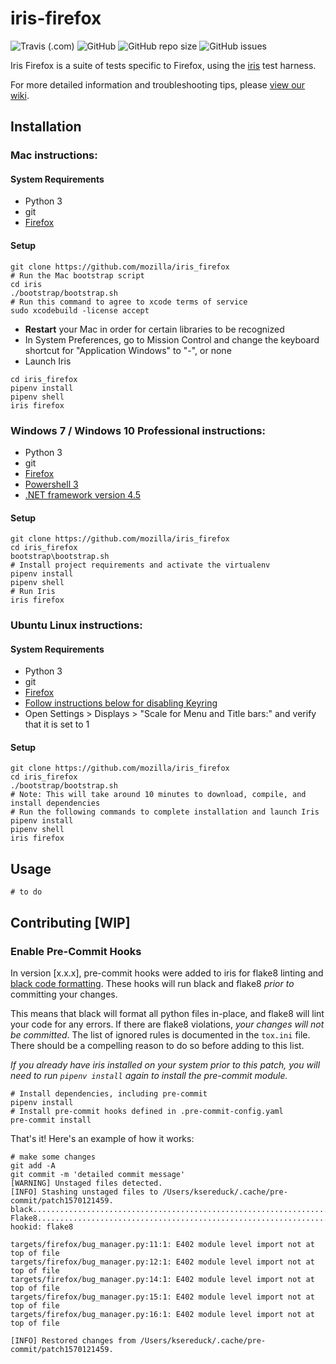 # iris-firefox

![Travis (.com)](https://img.shields.io/travis/com/mozilla/iris_firefox)
![GitHub](https://img.shields.io/github/license/mozilla/iris_firefox)
![GitHub repo size](https://img.shields.io/github/repo-size/mozilla/iris_firefox)
![GitHub issues](https://img.shields.io/github/issues/mozilla/iris_firefox)

Iris Firefox is a suite of tests specific to Firefox, using the [iris](https://github.com/mozilla/iris) test harness.

For more detailed information and troubleshooting tips, please [view our wiki](https://github.com/mozilla/iris_firefox/wiki).

## Installation

### Mac instructions:

#### System Requirements

 - Python 3
 - git
 - [Firefox](https://www.mozilla.org/en-US/firefox/new/)

#### Setup

```
git clone https://github.com/mozilla/iris_firefox
# Run the Mac bootstrap script
cd iris
./bootstrap/bootstrap.sh
# Run this command to agree to xcode terms of service
sudo xcodebuild -license accept
```
 - **Restart** your Mac in order for certain libraries to be recognized
 - In System Preferences, go to Mission Control and change the keyboard shortcut for "Application Windows" to "-", or none
 - Launch Iris
```
cd iris_firefox
pipenv install
pipenv shell
iris firefox
```

### Windows 7 / Windows 10 Professional instructions:

- Python 3
- git
- [Firefox](https://www.mozilla.org/en-US/firefox/new/)
- [Powershell 3](https://www.microsoft.com/en-us/download/details.aspx?id=34595)
- [.NET framework version 4.5](https://www.microsoft.com/en-us/download/details.aspx?id=30653)

#### Setup

```
git clone https://github.com/mozilla/iris_firefox
cd iris_firefox
bootstrap\bootstrap.sh
# Install project requirements and activate the virtualenv
pipenv install
pipenv shell
# Run Iris
iris firefox
```

### Ubuntu Linux instructions:

#### System Requirements

 - Python 3
 - git
 - [Firefox](https://www.mozilla.org/en-US/firefox/new/)
 - [Follow instructions below for disabling Keyring](https://github.com/mozilla/iris_firefox/wiki/Setup#disable-system-keyring)
 - Open Settings > Displays > "Scale for Menu and Title bars:" and verify that it is set to 1

#### Setup
```
git clone https://github.com/mozilla/iris_firefox
cd iris_firefox
./bootstrap/bootstrap.sh
# Note: This will take around 10 minutes to download, compile, and install dependencies
# Run the following commands to complete installation and launch Iris
pipenv install
pipenv shell
iris firefox
```

## Usage

`# to do`

## Contributing [WIP]

### Enable Pre-Commit Hooks

In version [x.x.x], pre-commit hooks were added to iris for flake8 linting and [black code formatting](https://pypi.org/project/black/). These hooks will run  black and flake8 *prior to* committing your changes.

This means that black will format all python files in-place, and flake8 will lint your code for any errors.
If there are flake8 violations, *your changes will not be committed*. The list of ignored rules is documented in the
`tox.ini` file. There should be a compelling reason to do so before adding to this list.

*If you already have iris installed on your system prior to this patch, you will need to run `pipenv install` again to install the pre-commit module.*

```
# Install dependencies, including pre-commit
pipenv install
# Install pre-commit hooks defined in .pre-commit-config.yaml
pre-commit install
```

That's it! Here's an example of how it works:
```
# make some changes
git add -A
git commit -m 'detailed commit message'
[WARNING] Unstaged files detected.
[INFO] Stashing unstaged files to /Users/ksereduck/.cache/pre-commit/patch1570121459.
black....................................................................Passed
Flake8...................................................................Failed
hookid: flake8

targets/firefox/bug_manager.py:11:1: E402 module level import not at top of file
targets/firefox/bug_manager.py:12:1: E402 module level import not at top of file
targets/firefox/bug_manager.py:14:1: E402 module level import not at top of file
targets/firefox/bug_manager.py:15:1: E402 module level import not at top of file
targets/firefox/bug_manager.py:16:1: E402 module level import not at top of file

[INFO] Restored changes from /Users/ksereduck/.cache/pre-commit/patch1570121459.
```
